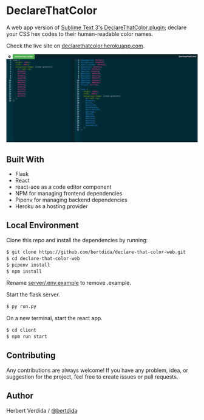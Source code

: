 # DeclareThatColor

A web app version of [Sublime Text 3's DeclareThatColor plugin](https://packagecontrol.io/packages/DeclareThatColor); declare your CSS hex codes to their human-readable color names.

Check the live site on [declarethatcolor.herokuapp.com](https://declarethatcolor.herokuapp.com/).

<p align="center">
  <img src="https://github.com/bertdida/declare-that-color-web/blob/main/img/screenshot.png" alt="screenshot"/>
</p>

## Built With

- Flask
- React
- react-ace as a code editor component
- NPM for managing frontend dependencies
- Pipenv for managing backend dependencies
- Heroku as a hosting provider

## Local Environment

Clone this repo and install the dependencies by running:

```bash
$ git clone https://github.com/bertdida/declare-that-color-web.git
$ cd declare-that-color-web
$ pipenv install
$ npm install
```

Rename [server/.env.example](https://github.com/bertdida/declare-that-color-web/blob/main/.env.example) to remove .example.

Start the flask server.

```bash
$ py run.py
```

On a new terminal, start the react app.

```bash
$ cd client
$ npm run start
```

## Contributing

Any contributions are always welcome! If you have any problem, idea, or suggestion for the project, feel free to create issues or pull requests.

## Author

Herbert Verdida / [@bertdida](https://twitter.com/bertdida)

